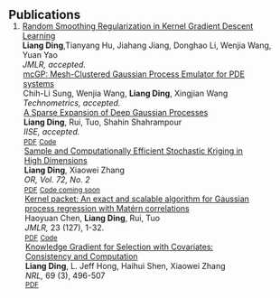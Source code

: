
<h2 id="publications" style="margin: 2px 0px -15px;">Publications</h2>

<div class="publications">
<ol class="bibliography">

<li>
<div class="pub-row">

<div class="col-sm-9" style="position: relative;padding-right: 15px;padding-left: 1px;">
    <div class="title"><a href="https://arxiv.org/abs/2305.03531">Random Smoothing Regularization in Kernel Gradient Descent Learning</a></div>
    <div class="author"><strong>Liang Ding</strong>,Tianyang Hu, Jiahang Jiang, Donghao Li, Wenjia Wang, Yuan Yao</div>
     <div class="periodical"><em>JMLR, accepted.</em></div>


<div class="col-sm-9" style="position: relative;padding-right: 15px;padding-left: 1px;">
    <div class="title"><a href="https://arxiv.org/abs/2301.10387">mcGP: Mesh-Clustered Gaussian Process Emulator for PDE systems</a></div>
    <div class="author">Chih-Li Sung, Wenjia Wang, <strong>Liang Ding</strong>, Xingjian Wang</div>
     <div class="periodical"><em>Technometrics, accepted.</em></div>

  <div class="col-sm-9" style="position: relative;padding-right: 15px;padding-left: 1px;">
    <div class="title"><a href="https://arxiv.org/abs/2112.05888.pdf">A Sparse Expansion of Deep Gaussian Processes</a></div>
    <div class="author"><strong>Liang Ding</strong>, Rui, Tuo, Shahin Shahrampour</div>
    <div class="periodical"><em>IISE, accepted.</em></div>
<div class="links">
      <a href="https://arxiv.org/abs/2112.05888.pdf" class="btn btn-sm z-depth-0" role="button" target="_blank" style="font-size:12px;">PDF</a>
      <a href="https://github.com/ldingaa/DGP_Sparse_Expansion" class="btn btn-sm z-depth-0" role="button" target="_blank" style="font-size:12px;">Code</a>
    
   </div>
  
<div class="col-sm-9" style="position: relative;padding-right: 15px;padding-left:1px;">
    <div class="title"><a href="https://pubsonline.informs.org/doi/10.1287/opre.2022.2367">Sample and Computationally Efficient Stochastic Kriging in High Dimensions</a></div>
    <div class="author"><strong>Liang Ding</strong>, Xiaowei Zhang</div>
    <div class="periodical"><em>OR, Vol. 72, No. 2</em></div>
    <div class="links">
      <a href="https://arxiv.org/abs/2010.06802" class="btn btn-sm z-depth-0" role="button" target="_blank" style="font-size:12px;">PDF</a>
      <a href="https://github.com/ldingaa" class="btn btn-sm z-depth-0" role="button" target="_blank" style="font-size:12px;">Code coming soon</a>
  </div>
  
<div class="col-sm-9" style="position: relative;padding-right: 15px;padding-left:1px;">
    <div class="title"><a href="https://www.jmlr.org/papers/volume23/21-1232/21-1232.pdf">Kernel packet: An exact and scalable algorithm for Gaussian process regression with Matérn correlations</a></div>
    <div class="author">Haoyuan Chen, <strong>Liang Ding</strong>, Rui, Tuo</div>
   <div class="periodical"> <em>JMLR, </em> 23 (127), 1-32.</div>
    <div class="links">
      <a href="https://www.jmlr.org/papers/volume23/21-1232/21-1232.pdf" class="btn btn-sm z-depth-0" role="button" target="_blank" style="font-size:12px;">PDF</a>
            <a href="https://github.com/ldingaa/Kernel-Packet" class="btn btn-sm z-depth-0" role="button" target="_blank" style="font-size:12px;">Code</a>

  </div>

<div class="col-sm-9" style="position: relative;padding-right: 15px;padding-left:1px;">
    <div class="title"><a href="https://onlinelibrary.wiley.com/doi/abs/10.1002/nav.22028">Knowledge Gradient for Selection with
Covariates: Consistency and Computation</a></div>
    <div class="author"><strong>Liang Ding</strong>, L. Jeff Hong, Haihui Shen, Xiaowei Zhang</div>
   <div class="periodical"> <em>NRL,</em> 69 (3), 496-507</div>
    <div class="links">
      <a href="https://arxiv.org/pdf/1906.05098.pdf" class="btn btn-sm z-depth-0" role="button" target="_blank" style="font-size:12px;">PDF</a>
  </div>
  </div>
   </div>
</div>
  </div>
</div>
</div>
</li>
  
<br>

</ol>
</div>
